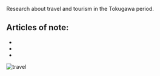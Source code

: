 Research about travel and tourism in the Tokugawa period.

## Articles of note: 
- [The Tōkaidō Road: Journeys through Japanese Books and Prints in the Collections of Princeton University]: https://www.jstor.org/stable/10.25290/prinunivlibrchro.73.1.0068
- [Cultured Travelers and Consumer Tourists in Edo-Period Sagami]: https://www.jstor.org/stable/25066305
- [The "Spatial Vernacular" in Tokugawa Maps]: https://www.jstor.org/stable/2658946


![travel](https://raw.githubusercontent.com/hall-naiya/hall-naiya.github.io/main/travel.jpg "travel" ) <img width="300">
